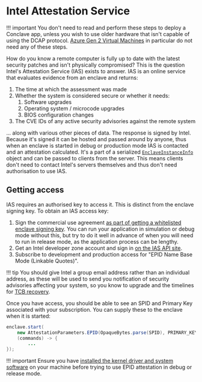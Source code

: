 # Intel Attestation Service

!!! important
    You don't need to read and perform these steps to deploy a Conclave app, unless you wish to use older
    hardware that isn't capable of using the DCAP protocol. [Azure Gen 2 Virtual Machines](azure.md) in particular do not
    need any of these steps.

How do you know a remote computer is fully up to date with the latest security patches and isn't physically compromised?
This is the question Intel's Attestation Service (IAS) exists to answer. IAS is an online service that evaluates
evidence from an enclave and returns:

1. The time at which the assessment was made
2. Whether the system is considered secure or whether it needs:
   1. Software upgrades
   2. Operating system / microcode upgrades
   3. BIOS configuration changes
3. The CVE IDs of any active security advisories against the remote system

... along with various other pieces of data. The response is signed by Intel. Because it's signed it can be hosted and
passed around by anyone, thus when an enclave is started in debug or production mode IAS is contacted and an attestation
calculated. It's a part of a serialized [`EnclaveInstanceInfo`](api/-conclave/com.r3.conclave.common/-enclave-instance-info/index.html) object and can be passed to clients from the server. This
means clients don't need to contact Intel's servers themselves and thus don't need authorisation to use IAS.

## Getting access

IAS requires an authorised key to access it. This is distinct from the enclave signing key. To obtain an IAS access
key: 

1. Sign the commercial use agreement [as part of getting a whitelisted enclave signing key](signing.md). You can run your application in simulation or debug mode without this, but try to do it well in advance of when you will need to run in release mode, as the application process can be lengthy.
2. Get an Intel developer zone account and sign in [on the IAS API site](https://api.portal.trustedservices.intel.com/EPID-attestation).
3. Subscribe to development and production access for "EPID Name Base Mode (Linkable Quotes)".

!!! tip
    You should give Intel a group email address rather than an individual address, as these will be used to send you
    notification of security advisories affecting your system, so you know to upgrade and the timelines for 
    [TCB recovery](renewability.md).

Once you have access, you should be able to see an SPID and Primary Key associated with your subscription. You can supply these to the enclave when it is started:
```java
enclave.start(
    new AttestationParameters.EPID(OpaqueBytes.parse(SPID), PRIMARY_KEY),
    (commands) -> {
        ...
});
```

!!! important
    Ensure you have
    [installed the kernel driver and system software](machine-setup.md#install-the-kernel-driver-and-system-software)
    on your machine before trying to use EPID attestation in debug or release mode.